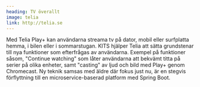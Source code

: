 ```yaml
---
heading: TV överallt
image: telia
link: http://telia.se
---
```

Med Telia Play+ kan användarna streama tv på dator, mobil eller surfplatta hemma, i bilen eller i sommarstugan. KITS hjälper Telia att sätta grundstenar till nya funktioner som efterfrågas av användarna. Exempel på funktioner såsom, "Continue watching" som låter användarna att bekvämt titta på serier på olika enheter, samt "casting" av ljud och bild med Play+ genom Chromecast. Ny teknik samsas med äldre där fokus just nu, är en stegvis förflyttning till en microservice-baserad platform med Spring Boot.
